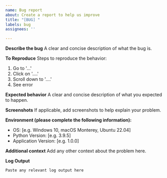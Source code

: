 ```yaml
---
name: Bug report
about: Create a report to help us improve
title: "[BUG] "
labels: bug
assignees: ''

---
```


**Describe the bug**
A clear and concise description of what the bug is.

**To Reproduce**
Steps to reproduce the behavior:
1. Go to '...'
2. Click on '....'
3. Scroll down to '....'
4. See error

**Expected behavior**
A clear and concise description of what you expected to happen.

**Screenshots**
If applicable, add screenshots to help explain your problem.

**Environment (please complete the following information):**
 - OS: [e.g. Windows 10, macOS Monterey, Ubuntu 22.04]
 - Python Version: [e.g. 3.9.5]
 - Application Version: [e.g. 1.0.0]

**Additional context**
Add any other context about the problem here.

**Log Output**
```
Paste any relevant log output here
```